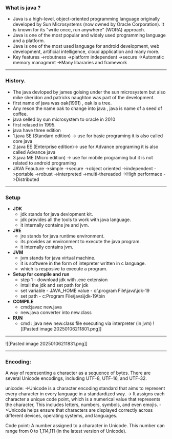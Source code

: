### **What is java ?**
- Java is a high-level, object-oriented programming language originally developed by Sun Microsystems (now owned by Oracle Corporation). It is known for its "write once, run anywhere" (WORA) approach.
- Java is one of the most popular and widely used programming language and a platform.
- Java is one of the most used language for android development, web development, artificial intelligence, cloud application and many more. 
- Key features
	->robutness
	->platform independent
	->secure
	->Automatic memory managmrnt
	->Many libararies and framework
---
### **History**.
- The java devloped by james golsing under the sun microsystem but also mike sheridon and patricks naughton was part of the development.
- first name of java was oak(1991) , oak is a tree.
- Any reson the name oak to change into java , java is name of a seed of coffee.
- java selled by sun microsystem to oracle in 2010
- first relased in 1995.
- java have three edition
- 1.java SE (Standard edition)  -> use for basic programing it is also called core java
- 2.java EE (Enterprise edition)-> use for Advance programing it is also called Advance java
- 3.java ME (Micro edition)     -> use for mobile programing but it is not related to android programing
- JAVA Feauture
	->simple
	->secure 
	->object oriented 
	->independent
	->portable
	->robust
	->interpreted
	->multi-thereaded
	->High performace
	->Distributed

---
### **Setup**
- **JDK**
	- jdk stands for java devlopment kit.
	- jdk provides all the tools to work with java language. 
	- it internally contains jre and jvm.
- **JRE**
	- jre stands for java runtime environment.
	- its provides an environment to execute the java program.
	- it internally contains jvm.
- **JVM**
	- jvm stands for java virtual machine.
	- it is softwere in the form of intepreter written in c language.
	- which is resposive to execute a program.
- **Setup for compile and run**
	- step 1 - download jdk with .exe extension
	- intall the jdk and set path for jdk
	-  set variable - JAVA_HOME 
       value - c:\program File\java\jdk-19
	- set path - c:Program File\java\jdk-19\bin
- **COMPILE**
	- cmd:javac new.java
    - new.java converter into new.class
- **RUN**
	- cmd : java new
      new.class file executing via interpreter (in jvm)
![[Pasted image 20250106211801.png]]
---
![[Pasted image 20250106211831.png]]

---
### **Encoding:**
A way of representing a character as a sequence of bytes. There are several Unicode encodings, including UTF-8, UTF-16, and UTF-32.

unicode:
->Unicode is a character encoding standard that aims to represent every character in every language in a standardized way.
-> It assigns each character a unique code point, which is a numerical value that represents the character, This includes letters, numbers, symbols, and even emojis.
->Unicode helps ensure that characters are displayed correctly across different devices, operating systems, and languages.

Code point: A number assigned to a character in Unicode. This number can range from 0 to 1,114,111 (in the latest version of Unicode).












